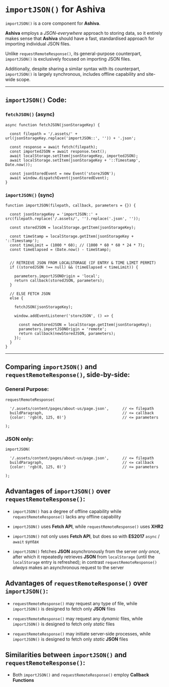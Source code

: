 # `importJSON()` for Ashiva

`importJSON()` is a core component for **Ashiva**.

**Ashiva** employs a _JSON-everywhere_ approach to storing data, so it entirely makes sense that **Ashiva** should have a fast, standardised approach for importing individual JSON files.

Unlike `requestRemoteResponse()`, its general-purpose counterpart, `importJSON()` is exclusively focused on importing JSON files.

Additionally, despite sharing a similar syntax with its counterpart, `importJSON()` is largely synchronous, includes offline capability and site-wide scope.

_____

## `importJSON()` Code:

### `fetchJSON()` (async)

```
async function fetchJSON(jsonStorageKey) {

  const filepath = '/.assets/' + url(jsonStorageKey.replace('importJSON::', '')) + '.json';

  const response = await fetch(filepath);
  const importedJSON = await response.text();
  await localStorage.setItem(jsonStorageKey, importedJSON);
  await localStorage.setItem(jsonStorageKey + '::Timestamp', Date.now());

  const jsonStoredEvent = new Event('storeJSON');
  await window.dispatchEvent(jsonStoredEvent);
}
```

### `importJSON()` (sync)

```
function importJSON(filepath, callback, parameters = {}) {

  const jsonStorageKey = 'importJSON::' + src(filepath.replace('/.assets/', '').replace('.json', ''));

  const storedJSON = localStorage.getItem(jsonStorageKey);

  const timeStamp = localStorage.getItem(jsonStorageKey + '::Timestamp');
  const timeLimit = (1000 * 60); // (1000 * 60 * 60 * 24 * 7);
  const timeElapsed = (Date.now() - timeStamp);


  // RETRIEVE JSON FROM LOCALSTORAGE (IF ENTRY & TIME LIMIT PERMIT) 
  if ((storedJSON !== null) && (timeElapsed < timeLimit)) {

    parameters.importJSONOrigin = 'local';
    return callback(storedJSON, parameters);
  }

  // ELSE FETCH JSON
  else {

    fetchJSON(jsonStorageKey);

    window.addEventListener('storeJSON', () => {

      const newStoredJSON = localStorage.getItem(jsonStorageKey);
      parameters.importJSONOrigin = 'remote';
      return callback(newStoredJSON, parameters);
    });
  }
}
```

_____

## Comparing `importJSON()` and `requestRemoteResponse()`, side-by-side:
    
### General Purpose:

    requestRemoteResponse(
    
      '/.assets/content/pages/about-us/page.json',      // <= filepath
      buildParagraph,                                   // <= callback
      {color: 'rgb(0, 125, 0)'}                         // <= parameters
      
    );

### JSON only:

    importJSON(
    
      '/.assets/content/pages/about-us/page.json',      // <= filepath
      buildParagraph,                                   // <= callback
      {color: 'rgb(0, 125, 0)'}                         // <= parameters
      
    );

## Advantages of `importJSON()` over `requestRemoteResponse()`:

 - `importJSON()` has a degree of offline capability while `requestRemoteResponse()` lacks any offline capability

 - `importJSON()` uses **Fetch API**, while `requestRemoteResponse()` uses **XHR2**
 
 - `importJSON()` not only uses **Fetch API**, but does so with **ES2017** `async` / `await` syntax
 
 - `importJSON()` fetches **JSON** asynchronously from the server _only once_, after which it repeatedly retrieves **JSON** from `localStorage` (until the `localStorage` entry is refreshed); in contrast `requestRemoteResponse()` _always_ makes an asynchronous request to the server
 
 
 ## Advantages of `requestRemoteResponse()` over `importJSON()`:
 
 - `requestRemoteResponse()` may request any type of file, while `importJSON()` is designed to fetch only **JSON** files
 
 - `requestRemoteResponse()` may request any _dynamic_ files, while `importJSON()` is designed to fetch only _static_ files
 
 - `requestRemoteResponse()` may initiate server-side processes, while `importJSON()` is designed to fetch only _static_ **JSON** files
 
    
 ## Similarities between `importJSON()` and `requestRemoteResponse()`:
 
  - Both `importJSON()` and `requestRemoteResponse()` employ **Callback Functions**
